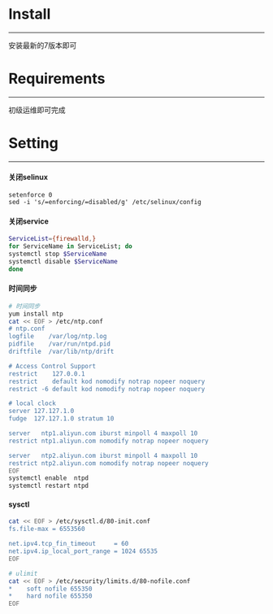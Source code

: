 # Install
---
安装最新的7版本即可

# Requirements
---
初级运维即可完成

# Setting
---
#### 关闭selinux

```shell
setenforce 0
sed -i 's/=enforcing/=disabled/g' /etc/selinux/config
```

#### 关闭service

```bash
ServiceList={firewalld,}
for ServiceName in ServiceList; do
systemctl stop $ServiceName
systemctl disable $ServiceName
done
```

#### 时间同步

```bash
# 时间同步
yum install ntp
cat << EOF > /etc/ntp.conf
# ntp.conf
logfile    /var/log/ntp.log
pidfile    /var/run/ntpd.pid
driftfile  /var/lib/ntp/drift

# Access Control Support
restrict    127.0.0.1
restrict    default kod nomodify notrap nopeer noquery
restrict -6 default kod nomodify notrap nopeer noquery

# local clock
server 127.127.1.0
fudge  127.127.1.0 stratum 10

server   ntp1.aliyun.com iburst minpoll 4 maxpoll 10
restrict ntp1.aliyun.com nomodify notrap nopeer noquery

server   ntp2.aliyun.com iburst minpoll 4 maxpoll 10
restrict ntp2.aliyun.com nomodify notrap nopeer noquery
EOF
systemctl enable  ntpd
systemctl restart ntpd
```

#### sysctl

```bash
cat << EOF > /etc/sysctl.d/80-init.conf
fs.file-max = 6553560

net.ipv4.tcp_fin_timeout     = 60
net.ipv4.ip_local_port_range = 1024 65535
EOF
```
```bash
# ulimit
cat << EOF > /etc/security/limits.d/80-nofile.conf
*    soft nofile 655350
*    hard nofile 655350
EOF
```



